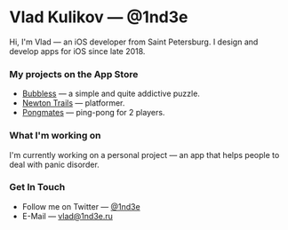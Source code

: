 # Vlad Kulikov — @1nd3e

Hi, I'm Vlad — an iOS developer from Saint Petersburg. I design and develop apps for iOS since late 2018.

### My projects on the App Store

* [Bubbless](https://apps.apple.com/app/id1510547305) — a simple and quite addictive puzzle.
* [Newton Trails](https://apps.apple.com/app/id1488769404) — platformer.
* [Pongmates](https://apps.apple.com/app/id1461716135) — ping-pong for 2 players.

### What I'm working on

I'm currently working on a personal project — an app that helps people to deal with panic disorder.

### Get In Touch

* Follow me on Twitter — [@1nd3e](https://twitter.com/1nd3e)
* E-Mail — [vlad@1nd3e.ru](mailto:vlad@1nd3e.ru)
